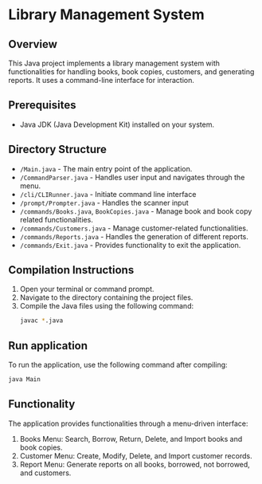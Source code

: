 # Library Management System

## Overview
This Java project implements a library management system with functionalities for handling books, book copies, customers, and generating reports. It uses a command-line interface for interaction.

## Prerequisites
- Java JDK (Java Development Kit) installed on your system.

## Directory Structure
- `/Main.java` - The main entry point of the application.
- `/CommandParser.java` - Handles user input and navigates through the menu.
- `/cli/CLIRunner.java` - Initiate command line interface
- `/prompt/Prompter.java` - Handles the scanner input
- `/commands/Books.java`, `BookCopies.java` - Manage book and book copy related functionalities.
- `/commands/Customers.java` - Manage customer-related functionalities.
- `/commands/Reports.java` - Handles the generation of different reports.
- `/commands/Exit.java` - Provides functionality to exit the application.

## Compilation Instructions
1. Open your terminal or command prompt.
2. Navigate to the directory containing the project files.
3. Compile the Java files using the following command:
   ```bash
   javac *.java
   ```
## Run application
To run the application, use the following command after compiling:
   ```bash
   java Main
   ```
## Functionality
The application provides functionalities through a menu-driven interface:
1. Books Menu: Search, Borrow, Return, Delete, and Import books and book copies.
2. Customer Menu: Create, Modify, Delete, and Import customer records.
3. Report Menu: Generate reports on all books, borrowed, not borrowed, and customers.
